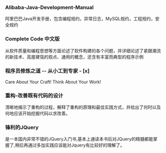 ### Alibaba-Java-Development-Manual
阿里巴巴Java开发手册，包含编程规约，异常日志，MySQL规约，工程规约，安全规约
### Complete Code 中文版
从软件质量和编程思想等方面论述了软件构建的各个问题，并详细论述了紧跟潮流的新技术、高屋建瓴的观点、通用的概念，还含有丰富而典型的程序示例
### 程序员修炼之道 -- 从小工到专家 - [x]
Care About Your Craft! Think About Your Work!
### 重构-改善既有代码的设计
清晰地揭示了重构的过程，解释了重构的原理和最佳实践方式，并给出了何时以及何地应该开始挖掘代码以求改善。
### 锋利的JQuery
是一本国内非常不错的JQuery入门书,基本上通读本书后对JQuery的精髓都能掌握了,稍后再通过多加实践应该能对Jquery有比较好的理解了。
